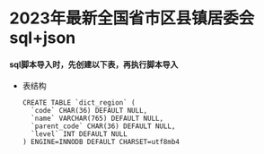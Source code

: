 # 2023年最新全国省市区县镇居委会sql+json

#### sql脚本导入时，先创建以下表，再执行脚本导入
- 表结构
    ``` 
    CREATE TABLE `dict_region` (
      `code` CHAR(36) DEFAULT NULL,
      `name` VARCHAR(765) DEFAULT NULL,
      `parent_code` CHAR(36) DEFAULT NULL,
      `level` INT DEFAULT NULL
    ) ENGINE=INNODB DEFAULT CHARSET=utf8mb4

    ```

